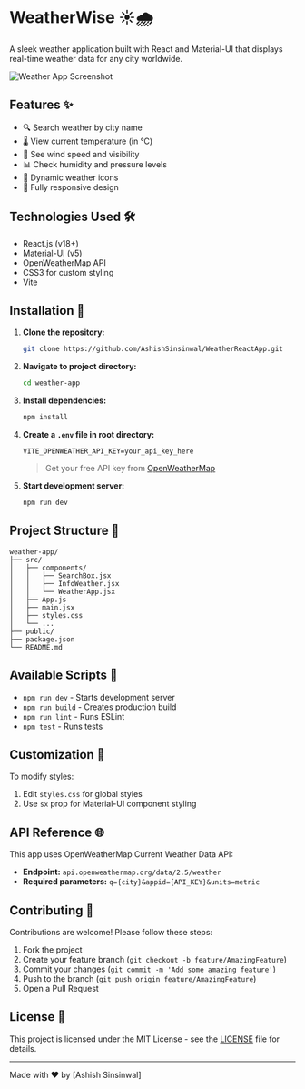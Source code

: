 # WeatherWise ☀️🌧️

A sleek weather application built with React and Material-UI that displays real-time weather data for any city worldwide.

![Weather App Screenshot](./assets/weatherPreview.png)

## Features ✨

- 🔍 Search weather by city name
- 🌡️ View current temperature (in °C)
- 💨 See wind speed and visibility
- 📊 Check humidity and pressure levels
- 🌅 Dynamic weather icons
- 📱 Fully responsive design

## Technologies Used 🛠️

- React.js (v18+)
- Material-UI (v5)
- OpenWeatherMap API
- CSS3 for custom styling
- Vite 

## Installation 🚀

1. **Clone the repository:**
   ```bash
   git clone https://github.com/AshishSinsinwal/WeatherReactApp.git
   ```

2. **Navigate to project directory:**
   ```bash
   cd weather-app
   ```

3. **Install dependencies:**
   ```bash
   npm install
   ```

4. **Create a `.env` file in root directory:**
   ```env
   VITE_OPENWEATHER_API_KEY=your_api_key_here
   ```
   > Get your free API key from [OpenWeatherMap](https://openweathermap.org/api)

5. **Start development server:**
   ```bash
   npm run dev
   ```

## Project Structure 📂

```
weather-app/
├── src/
│   ├── components/
│   │   ├── SearchBox.jsx
│   │   ├── InfoWeather.jsx
│   │   └── WeatherApp.jsx
│   ├── App.js
│   ├── main.jsx
│   ├── styles.css
│   └── ...
├── public/
├── package.json
└── README.md
```

## Available Scripts 📜

- `npm run dev` - Starts development server
- `npm run build` - Creates production build
- `npm run lint` - Runs ESLint
- `npm test` - Runs tests

## Customization 🎨

To modify styles:

1. Edit `styles.css` for global styles
2. Use `sx` prop for Material-UI component styling


## API Reference 🌐

This app uses OpenWeatherMap Current Weather Data API:

- **Endpoint:** `api.openweathermap.org/data/2.5/weather`
- **Required parameters:** `q={city}&appid={API_KEY}&units=metric`

## Contributing 🤝

Contributions are welcome! Please follow these steps:

1. Fork the project
2. Create your feature branch (`git checkout -b feature/AmazingFeature`)
3. Commit your changes (`git commit -m 'Add some amazing feature'`)
4. Push to the branch (`git push origin feature/AmazingFeature`)
5. Open a Pull Request

## License 📄

This project is licensed under the MIT License - see the [LICENSE](LICENSE) file for details.

---

Made with ❤️ by [Ashish Sinsinwal]